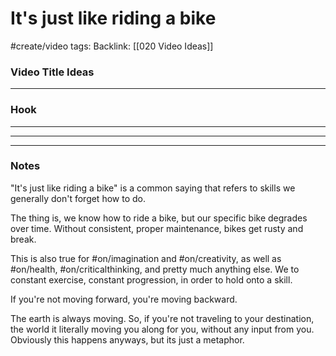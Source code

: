 # It's just like riding a bike
#create/video 
tags: 
Backlink: [[020 Video Ideas]]

### Video Title Ideas

---

### Hook

---



---



---

### Notes

"It's just like riding a bike" is a common saying that refers to skills we generally don't forget how to do.

The thing is, we know how to ride a bike, but our specific bike degrades over time. Without consistent, proper maintenance, bikes get rusty and break.

This is also true for #on/imagination and #on/creativity, as well as #on/health, #on/criticalthinking, and pretty much anything else. We to constant exercise, constant progression, in order to hold onto a skill. 

If you're not moving forward, you're moving backward. 

The earth is always moving. So, if you're not traveling to your destination, the world it literally moving you along for you, without any input from you. Obviously this happens anyways, but its just a metaphor. 
